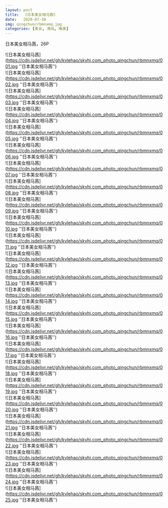```yaml
---
layout: post
title:  《日本美女相马茜》
date:   2020-07-30
img: qingchun/rbmnxmq.jpg
categories: [美女, 清纯, 唯美]
---
```


日本美女相马茜，26P

![日本美女相马茜](https://cdn.jsdelivr.net/gh/kylehao/skyhj.com_photo_qingchun/rbmnxmq/001.jpg ''日本美女相马茜'') <br>
![日本美女相马茜](https://cdn.jsdelivr.net/gh/kylehao/skyhj.com_photo_qingchun/rbmnxmq/002.jpg ''日本美女相马茜'') <br>
![日本美女相马茜](https://cdn.jsdelivr.net/gh/kylehao/skyhj.com_photo_qingchun/rbmnxmq/003.jpg ''日本美女相马茜'') <br>
![日本美女相马茜](https://cdn.jsdelivr.net/gh/kylehao/skyhj.com_photo_qingchun/rbmnxmq/004.jpg ''日本美女相马茜'') <br>
![日本美女相马茜](https://cdn.jsdelivr.net/gh/kylehao/skyhj.com_photo_qingchun/rbmnxmq/005.jpg ''日本美女相马茜'') <br>
![日本美女相马茜](https://cdn.jsdelivr.net/gh/kylehao/skyhj.com_photo_qingchun/rbmnxmq/006.jpg ''日本美女相马茜'') <br>
![日本美女相马茜](https://cdn.jsdelivr.net/gh/kylehao/skyhj.com_photo_qingchun/rbmnxmq/007.jpg ''日本美女相马茜'') <br>
![日本美女相马茜](https://cdn.jsdelivr.net/gh/kylehao/skyhj.com_photo_qingchun/rbmnxmq/008.jpg ''日本美女相马茜'') <br>
![日本美女相马茜](https://cdn.jsdelivr.net/gh/kylehao/skyhj.com_photo_qingchun/rbmnxmq/009.jpg ''日本美女相马茜'') <br>
![日本美女相马茜](https://cdn.jsdelivr.net/gh/kylehao/skyhj.com_photo_qingchun/rbmnxmq/010.jpg ''日本美女相马茜'') <br>
![日本美女相马茜](https://cdn.jsdelivr.net/gh/kylehao/skyhj.com_photo_qingchun/rbmnxmq/011.jpg ''日本美女相马茜'') <br>
![日本美女相马茜](https://cdn.jsdelivr.net/gh/kylehao/skyhj.com_photo_qingchun/rbmnxmq/012.jpg ''日本美女相马茜'') <br>
![日本美女相马茜](https://cdn.jsdelivr.net/gh/kylehao/skyhj.com_photo_qingchun/rbmnxmq/013.jpg ''日本美女相马茜'') <br>
![日本美女相马茜](https://cdn.jsdelivr.net/gh/kylehao/skyhj.com_photo_qingchun/rbmnxmq/014.jpg ''日本美女相马茜'') <br>
![日本美女相马茜](https://cdn.jsdelivr.net/gh/kylehao/skyhj.com_photo_qingchun/rbmnxmq/015.jpg ''日本美女相马茜'') <br>
![日本美女相马茜](https://cdn.jsdelivr.net/gh/kylehao/skyhj.com_photo_qingchun/rbmnxmq/016.jpg ''日本美女相马茜'') <br>
![日本美女相马茜](https://cdn.jsdelivr.net/gh/kylehao/skyhj.com_photo_qingchun/rbmnxmq/017.jpg ''日本美女相马茜'') <br>
![日本美女相马茜](https://cdn.jsdelivr.net/gh/kylehao/skyhj.com_photo_qingchun/rbmnxmq/018.jpg ''日本美女相马茜'') <br>
![日本美女相马茜](https://cdn.jsdelivr.net/gh/kylehao/skyhj.com_photo_qingchun/rbmnxmq/019.jpg ''日本美女相马茜'') <br>
![日本美女相马茜](https://cdn.jsdelivr.net/gh/kylehao/skyhj.com_photo_qingchun/rbmnxmq/020.jpg ''日本美女相马茜'') <br>
![日本美女相马茜](https://cdn.jsdelivr.net/gh/kylehao/skyhj.com_photo_qingchun/rbmnxmq/021.jpg ''日本美女相马茜'') <br>
![日本美女相马茜](https://cdn.jsdelivr.net/gh/kylehao/skyhj.com_photo_qingchun/rbmnxmq/022.jpg ''日本美女相马茜'') <br>
![日本美女相马茜](https://cdn.jsdelivr.net/gh/kylehao/skyhj.com_photo_qingchun/rbmnxmq/023.jpg ''日本美女相马茜'') <br>
![日本美女相马茜](https://cdn.jsdelivr.net/gh/kylehao/skyhj.com_photo_qingchun/rbmnxmq/024.jpg ''日本美女相马茜'') <br>
![日本美女相马茜](https://cdn.jsdelivr.net/gh/kylehao/skyhj.com_photo_qingchun/rbmnxmq/025.jpg ''日本美女相马茜'') <br>
